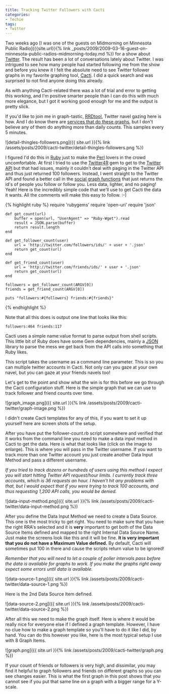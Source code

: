 ```yaml
---
title: Tracking Twitter Followers with Cacti
categories:
- Techie
tags:
- Twitter
---
```


Two weeks ago [I was one of the guests on Midmorning on Minnesota Public Radio]({{site.url}}{% link _posts/2009/2009-03-16-guest-on-minnesota-public-radios-midmorning-today.md %}) for a show about [Twitter](http://twitter.com/). The result has been a lot of conversations lately about Twitter. I was intrigued to see how many people had started following me from the show and before you knew it I felt the absolute need to see Twitter follower graphs in my favorite graphing tool, [Cacti](http://www.cacti.net/). I did a quick search and was surprised to not find anyone doing this already.

As with anything Cacti-related there was a lot of trial and error to getting this working, and I'm positive smarter people than I can do this with much more elegance, but I got it working good enough for me and the output is pretty slick.

If you'd like to join me in graph-tastic, [RRDtool](http://oss.oetiker.ch/rrdtool/), Twitter navel gazing here is how. And I do know there are [services that do these graphs](http://twittercounter.com/thingles/month), but I don't believe any of them do anything more than daily counts. This samples every 5 minutes.

![detail-thingles-followers.png]({{ site.url }}{% link /assets/posts/2009/cacti-twitter/detail-thingles-followers.png %})

I figured I'd do this in [Ruby](http://www.ruby-lang.org/en/) just to make the [Perl](http://www.perl.org/) lovers in the crowd uncomfortable. At first I tried to use the [Twitter4R](http://twitter4r.rubyforge.org/) gem to get to the [Twitter API](http://apiwiki.twitter.com/) but that had issues, mainly it couldn't deal with paging in the Twitter API and thus just returned 100 followers. Instead, I went straight to the Twitter API and found a better call in the [social graph functions](http://apiwiki.twitter.com/REST+API+Documentation#SocialGraphMethods) that just returns the id's of people you follow or follow you. Less data, lighter, and no paging! Yeah! Here is the incredibly simple code that we'll use to get Cacti the data it wants. All the comments will make this easy to follow. :-)

{% highlight ruby %}
    require 'rubygems'
    require 'open-uri'
    require 'json'
    
    def get_count(url)
    	buffer = open(url, "UserAgent" => "Ruby-Wget").read
    	result = JSON.parse(buffer)
    	return result.length
    end
    
    def get_follower_count(user)
    	url = 'http://twitter.com/followers/ids/' + user + '.json'
    	return get_count(url)
    end
    
    def get_friend_count(user)
    	url = 'http://twitter.com/friends/ids/' + user + '.json'
    	return get_count(url)
    end
    
    followers = get_follower_count(ARGV[0])
    friends = get_friend_count(ARGV[0])
    
    puts "followers:#{followers} friends:#{friends}"
{% endhighlight %}

Note that all this does is output one line that looks like this:

    followers:464 friends:117

Cacti uses a simple name:value format to parse output from shell scripts. This little bit of Ruby does have some Gem dependencies, mainly a [JSON](http://www.json.org/) library to parse the mess we get back from the API calls into something that Ruby likes.

This script takes the username as a command line parameter. This is so you can multiple twitter accounts in Cacti. Not only can you gaze at your own navel, but you can gaze at your friends navels too!

Let's get to the point and show what the win is for this before we go through the Cacti configuration stuff. Here is the simple graph that we can use to track follower and friend counts over time.

![graph_image.png]({{ site.url }}{% link /assets/posts/2009/cacti-twitter/graph-image.png %})

I didn't create Cacti templates for any of this, if you want to set it up yourself here are screen shots of the setup.

After you have put the follower-count.rb script somewhere and verified that it works from the command line you need to make a data input method in Cacti to get the data. Here is what that looks like (click on the image to enlarge). This is where you will pass in the Twitter username. If you want to track more than one Twitter account you just create another Data Input Method and pass a different username.

_If you tried to track dozens or hundreds of users using this method I expect you will start hitting Twitter API request/hour limits. I currently track three accounts, which is 36 requests an hour. I haven't hit any problems with that, but I would expect that if you were trying to track 100 accounts, and thus requesting 1,200 API calls, you would be denied._

![data-input-method.png]({{ site.url }}{% link /assets/posts/2009/cacti-twitter/data-input-method.png %})

After you define the Data Input Method we need to create a Data Source. This one is the most tricky to get right. You need to make sure that you have the right RRA's selected and it is **very** important to get both of the Data Source Items defined and mapped to the right Internal Data Source Name. Just make the screens look like this and it will be fine. **It is very important that you do not have a Maximum Value defined.** By default, Cacti will sometimes put 100 in there and cause the scripts return value to be ignored!

_Remember that you will need to let a couple of poller intervals pass before the data is available for graphs to work. If you make the graphs right away expect some errors until data is available._

![data-source-1.png]({{ site.url }}{% link /assets/posts/2009/cacti-twitter/data-source-1.png %})

Here is the 2nd Data Source Item defined.

![data-source-2.png]({{ site.url }}{% link /assets/posts/2009/cacti-twitter/data-source-2.png %})

After all this we need to make the graph itself. Here is where it would be really nice for everyone else if I defined a graph template. However, I have no clue how to make a graph template so you'll have to do it like I did, by hand. You can do this however you like, here is the most typical setup I use with 8 Graph Items.

![graph.png]({{ site.url }}{% link /assets/posts/2009/cacti-twitter/graph.png %})

If your count of friends or followers is very high, and dissimilar, you may find it helpful to graph followers and friends on different graphs so you can see changes easier. This is what the first graph in this post shows that you cannot see if you put that same line on a graph with a bigger range for a Y-scale.
